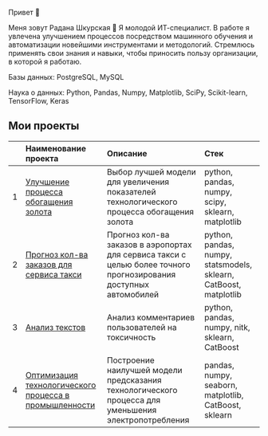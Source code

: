 Привет 👋
 

Меня зовут Радана Шкурская 🙋
Я молодой ИТ-специалист. В работе я увлечена улучшением процессов посредством  машинного обучения и автоматизации новейшими инструментами и методологий. Стремлюсь применять свои знания и навыки, чтобы приносить пользу организации, в которой я работаю.

Базы данных:
PostgreSQL, MySQL

Наука о данных:
Python, Pandas, Numpy, Matplotlib, SciPy, Scikit-learn, TensorFlow, Keras


## Мои проекты
|  | Наименование проекта | Описание | Стек |
|:---|:---|:---|:---|
| 1 | [Улучшение процесса обогащения золота](https://github.com/RadanaShkurskaia/Portfolio/blob/main/%D0%92%D0%BE%D1%81%D1%81%D1%82%D0%B0%D0%BD%D0%BE%D0%B2%D0%BB%D0%B5%D0%BD%D0%B8%D0%B5%20%D0%B7%D0%BE%D0%BB%D0%BE%D1%82%D0%B0%20%D0%B8%D0%B7%20%D1%80%D1%83%D0%B4%D1%8B.ipynb) | Выбор лучшей модели для увеличения показателей технологического процесса обогащения золота | python, pandas, numpy, scipy, sklearn, matplotlib |
| 2 | [Прогноз кол-ва заказов для сервиса такси](https://github.com/RadanaShkurskaia/Portfolio/blob/main/%D0%9F%D1%80%D0%BE%D0%B3%D0%BD%D0%BE%D0%B7%D0%B8%D1%80%D0%BE%D0%B2%D0%B0%D0%BD%D0%B8%D0%B5%20%D0%B7%D0%B0%D0%BA%D0%B0%D0%B7%D0%BE%D0%B2%20%D1%82%D0%B0%D0%BA%D1%81%D0%B8.ipynb) | Прогноз кол-ва заказов в аэропортах для сервиса такси с целью более точного прогнозирования доступных автомобилей | python, pandas, numpy, statsmodels, sklearn, CatBoost, matplotlib  |
| 3 | [Анализ текстов](https://github.com/RadanaShkurskaia/Portfolio/blob/main/%D0%9C%D0%9B%20%D0%B4%D0%BB%D1%8F%20%D1%82%D0%B5%D0%BA%D1%81%D1%82%D0%BE%D0%B2%20%D0%9F%D1%80%D0%BE%D0%B5%D0%BA%D1%82%20%D0%B4%D0%BB%D1%8F%20%C2%AB%D0%92%D0%B8%D0%BA%D0%B8%D1%88%D0%BE%D0%BF%C2%BB.ipynb) | Анализ комментариев пользователей на токсичность | python, pandas, numpy, nitk, sklearn, CatBoost  |
| 4 | [Оптимизация технологического процесса в промышленности](https://github.com/RadanaShkurskaia/Portfolio/blob/main/%D0%9F%D1%80%D0%BE%D0%BC%D1%8B%D1%88%D0%BB%D0%B5%D0%BD%D0%BD%D0%BE%D1%81%D1%82%D1%8C%20%D0%A4%D0%B8%D0%BD%D0%B0%D0%BB%D1%8C%D0%BD%D1%8B%D0%B9%20%D0%BF%D1%80%D0%BE%D0%B5%D0%BA%D1%82.ipynb) | Построение наилучшей модели предсказания технологического процесса для уменьшения электропотребления | pandas, numpy, seaborn, matplotlib, СatBoost, sklearn |
